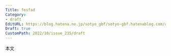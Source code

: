 ```yaml
---
Title: fesfad
Category:
- draft
EditURL: https://blog.hatena.ne.jp/sotyo_gbf/sotyo-gbf.hatenablog.com/atom/entry/4207112889924042319
Draft: true
CustomPath: 2022/10/issue_235/draft
---
```


本文
